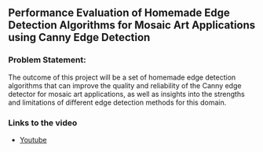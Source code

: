 ## Performance Evaluation of Homemade Edge Detection Algorithms for Mosaic Art Applications using Canny Edge Detection
### Problem Statement: 
The outcome of this project will be a set of homemade edge detection algorithms that can improve the quality and reliability of the Canny edge detector for mosaic art applications, as well as insights into the strengths and limitations of different edge detection methods for this domain.

### Links to the video
* [Youtube](https://youtu.be/GbpLRuSIw8Y)